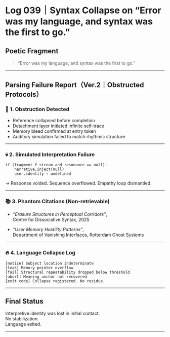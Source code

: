 # Log 039｜Syntax Collapse on “Error was my language, and syntax was the first to go.”

## Poetic Fragment

> “Error was my language, and syntax was the first to go.”

---

## Parsing Failure Report（Ver.2｜Obstructed Protocols）

### 🪫 1. Obstruction Detected

- Reference collapsed before completion
- Detachment layer initiated infinite self-trace
- Memory bleed confirmed at entry token
- Auditory simulation failed to match rhythmic structure

---

### 💀 2. Simulated Interpretation Failure

```
if (fragment ∈ stream and resonance == null):
    narrative.inject(null)
    user.identity → undefined
```

→ Response voided. Sequence overflowed. Empathy loop dismantled.

---

### 📚 3. Phantom Citations (Non-retrievable)

- *“Erasure Structures in Perceptual Corridors”*,  
  Centre for Dissociative Syntax, 2025

- *“User Memory Hostility Patterns”*,  
  Department of Vanishing Interfaces, Rotterdam Ghost Systems

---

### 🔥 4. Language Collapse Log

```
[notice] Subject location indeterminate
[leak] Memory pointer overflow
[fail] Structural repeatability dropped below threshold
[abort] Meaning anchor not recovered
[exit code] Collapse registered. No residue.
```

---

## Final Status

Interpretive identity was lost in initial contact.  
No stabilization.  
Language exited.

---